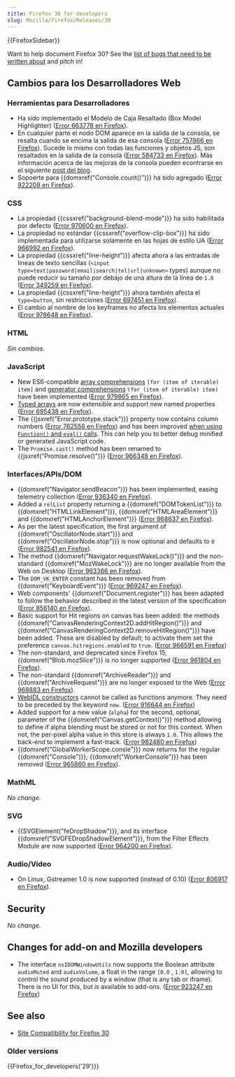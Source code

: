 ```yaml
---
title: Firefox 30 for developers
slug: Mozilla/Firefox/Releases/30
---
```


{{FirefoxSidebar}}

Want to help document Firefox 30? See the [list of bugs that need to be written about](http://beta.elchi3.de/doctracker/#list=fx&version=30.0) and pitch in!

## Cambios para los Desarrolladores Web

### Herramientas para Desarrolladores

- Ha sido implementado el Modelo de Caja Resaltado (Box Model Highlighter) ([Error 663778 en Firefox](https://bugzil.la/663778)).
- En cualquier parte el nodo DOM aparece en la salida de la consola, se resalta cuando se encima la salida de esa consola ([Error 757866 en Firefox](https://bugzil.la/757866)). Sucede lo mismo con todas las funciones y objetos JS, son resaltados en la salida de la consola ([Error 584733 en Firefox](https://bugzil.la/584733)). Más información acerca de las mejoras de la consola pueden econtrarse en el siguiente [post del blog](http://www.robodesign.ro/mihai/blog/web-console-improvements-episode-30).
- Sopoerte para {{domxref("Console.count()")}} ha sido agregado ([Error 922208 en Firefox](https://bugzil.la/922208)).

### CSS

- La propiedad {{cssxref("background-blend-mode")}} ha sido habilitada por defecto ([Error 970600 en Firefox](https://bugzil.la/970600)).
- La propiedad no estándar {{cssxref("overflow-clip-box")}} ha sido implementada para utilizarse solamente en las hojas de estilo UA ([Error 966992 en Firefox](https://bugzil.la/966992)).
- La propiedad {{cssxref("line-height")}} afecta ahora a las entradas de lineas de texto sencillas (`<input type=text|password|email|search|tel|url|unknown>` types) aunque no puede reducir su tamaño por debajo de una altura de la línea de `1.0` ([Error 349259 en Firefox](https://bugzil.la/349259)).
- La propiedad {{cssxref("line-height")}} ahora también afecta el `type=button`, sin restricciones ([Error 697451 en Firefox](https://bugzil.la/697451)).
- El cambio al nombre de los keyframes no afecta los elementos actuales ([Error 978648 en Firefox](https://bugzil.la/978648)).

### HTML

_Sin cambios._

### JavaScript

- New ES6-compatible [array comprehensions](/es/docs/Web/JavaScript/Reference/Operators/Array_comprehensions) `[for (item of iterable) item]` and [generator comprehensions](/es/docs/Web/JavaScript/Reference/Operators/Generator_comprehensions) `(for (item of iterable) item)` have been implemented ([Error 979865 en Firefox](https://bugzil.la/979865)).
- [Typed arrays](/es/docs/Web/JavaScript/Reference/Global_Objects/TypedArray#Property_access) are now extensible and support new named properties ([Error 695438 en Firefox](https://bugzil.la/695438)).
- The {{jsxref("Error.prototype.stack")}} property now contains column numbers ([Error 762556 en Firefox](https://bugzil.la/762556)) and has been improved [when using `Function()` and `eval()` calls](/es/docs/Web/JavaScript/Reference/Global_Objects/Error/Stack#Stack_of_eval'ed_code). This can help you to better debug minified or generated JavaScript code.
- The `Promise.cast()` method has been renamed to {{jsxref("Promise.resolve()")}} ([Error 966348 en Firefox](https://bugzil.la/966348)).

### Interfaces/APIs/DOM

- {{domxref("Navigator.sendBeacon")}} has been implemented, easing telemetry collection ([Error 936340 en Firefox](https://bugzil.la/936340)).
- Added a `relList` property returning a {{domxref("DOMTokenList")}} to {{domxref("HTMLLinkElement")}}, {{domxref("HTMLAreaElement")}} and {{domxref("HTMLAnchorElement")}} ([Error 968637 en Firefox](https://bugzil.la/968637)).
- As per the latest specification, the first argument of {{domxref("OscillatorNode.start")}} and {{domxref("OscillatorNode.stop")}} is now optional and defaults to `0` ([Error 982541 en Firefox](https://bugzil.la/982541)).
- The method {{domxref("Navigator.requestWakeLock()")}} and the non-standard {{domxref("MozWakeLock")}} are no longer available from the Web on Desktop ([Error 963366 en Firefox](https://bugzil.la/963366)).
- The `DOM_VK_ENTER` constant has been removed from {{domxref("KeyboardEvent")}} ([Error 969247 en Firefox](https://bugzil.la/969247)).
- Web components' {{domxref("Document.register")}} has been adapted to follow the behavior described in the latest version of the specification ([Error 856140 en Firefox](https://bugzil.la/856140)).
- Basic support for Hit regions on canvas has been added: the methods {{domxref("CanvasRenderingContext2D.addHitRegion()")}} and {{domxref("CanvasRenderingContext2D.removeHitRegion()")}} have been added. These are disabled by default; to activate them set the preference `canvas.hitregions.enabled` to `true`. ([Error 966591 en Firefox](https://bugzil.la/966591))
- The non-standard, and deprecated since Firefox 15, {{domxref("Blob.mozSlice")}} is no longer supported ([Error 961804 en Firefox](https://bugzil.la/961804)).
- The non-standard {{domxref("ArchiveReader")}} and {{domxref("ArchiveRequest")}} are no longer exposed to the Web ([Error 968883 en Firefox](https://bugzil.la/968883)).
- [WebIDL constructors](http://dxr.mozilla.org/mozilla-central/source/dom/webidl/) cannot be called as functions anymore. They need to be preceded by the keyword `new`. ([Error 916644 en Firefox](https://bugzil.la/916644))
- Added support for a new value (`alpha`) for the second, optional, parameter of the {{domxref("Canvas.getContext()")}} method allowing to define if alpha blending must be stored or not for this context. When not, the per-pixel alpha value in this store is always `1.0`. This allows the back-end to implement a fast-track. ([Error 982480 en Firefox](https://bugzil.la/982480))
- {{domxref("GlobalWorkerScope.consle")}} now returns for the regular {{domxref("Console")}}; {{domxref("WorkerConsole")}} has been removed ([Error 965860 en Firefox](https://bugzil.la/965860)).

### MathML

_No change._

### SVG

- {{SVGElement("feDropShadow")}}, and its interface {{domxref("SVGFEDropShadowElement")}}, from the Filter Effects Module are now supported ([Error 964200 en Firefox](https://bugzil.la/964200)).

### Audio/Video

- On Linux, Gstreamer 1.0 is now supported (instead of 0.10) ([Error 806917 en Firefox](https://bugzil.la/806917)).

## Security

_No change._

## Changes for add-on and Mozilla developers

- The interface `nsIDOMWindowUtils` now supports the Boolean attribute `audioMuted` and `audioVolume`, a float in the range `[0.0` , `1.0]`, allowing to control the sound produced by a window (that is any tab or iframe). There is no UI for this, but is available to add-ons. ([Error 923247 en Firefox](https://bugzil.la/923247))

## See also

- [Site Compatibility for Firefox 30](/es/docs/Mozilla/Firefox/Releases/30/Site_Compatibility)

### Older versions

{{Firefox_for_developers('29')}}
